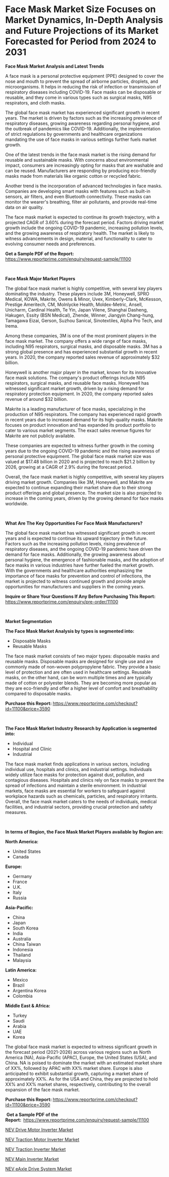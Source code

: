 <p><h1>Face Mask Market Size Focuses on Market Dynamics, In-Depth Analysis and Future Projections of its Market Forecasted for Period from 2024 to 2031</h1></p><p><strong>Face Mask Market Analysis and Latest Trends</strong></p>
<p><p>A face mask is a personal protective equipment (PPE) designed to cover the nose and mouth to prevent the spread of airborne particles, droplets, and microorganisms. It helps in reducing the risk of infection or transmission of respiratory diseases including COVID-19. Face masks can be disposable or reusable, and they come in various types such as surgical masks, N95 respirators, and cloth masks.</p><p>The global face mask market has experienced significant growth in recent years. The market is driven by factors such as the increasing prevalence of respiratory diseases, growing awareness regarding personal hygiene, and the outbreak of pandemics like COVID-19. Additionally, the implementation of strict regulations by governments and healthcare organizations mandating the use of face masks in various settings further fuels market growth.</p><p>One of the latest trends in the face mask market is the rising demand for reusable and sustainable masks. With concerns about environmental impact, consumers are increasingly opting for masks that are washable and can be reused. Manufacturers are responding by producing eco-friendly masks made from materials like organic cotton or recycled fabric.</p><p>Another trend is the incorporation of advanced technologies in face masks. Companies are developing smart masks with features such as built-in sensors, air filters, and even Bluetooth connectivity. These masks can monitor the wearer's breathing, filter air pollutants, and provide real-time data on air quality.</p><p>The face mask market is expected to continue its growth trajectory, with a projected CAGR of 3.60% during the forecast period. Factors driving market growth include the ongoing COVID-19 pandemic, increasing pollution levels, and the growing awareness of respiratory health. The market is likely to witness advancements in design, material, and functionality to cater to evolving consumer needs and preferences.</p></p>
<p><strong>Get a Sample PDF of the Report:&nbsp;</strong> <a href="https://www.reportprime.com/enquiry/request-sample/11100">https://www.reportprime.com/enquiry/request-sample/11100</a></p>
<p>&nbsp;</p>
<p><strong>Face Mask Major Market Players</strong></p>
<p><p>The global face mask market is highly competitive, with several key players dominating the industry. These players include 3M, Honeywell, SPRO Medical, KOWA, Makrite, Owens & Minor, Uvex, Kimberly-Clark, McKesson, Prestige Ameritech, CM, Molnlycke Health, Moldex-Metric, Ansell, Unicharm, Cardinal Health, Te Yin, Japan Vilene, Shanghai Dasheng, Hakugen, Essity (BSN Medical), Zhende, Winner, Jiangyin Chang-hung, Tamagawa Eizai, Gerson, Suzhou Sanical, Sinotextiles, Alpha Pro Tech, and Irema.</p><p>Among these companies, 3M is one of the most prominent players in the face mask market. The company offers a wide range of face masks, including N95 respirators, surgical masks, and disposable masks. 3M has a strong global presence and has experienced substantial growth in recent years. In 2020, the company reported sales revenue of approximately $32 billion.</p><p>Honeywell is another major player in the market, known for its innovative face mask solutions. The company's product offerings include N95 respirators, surgical masks, and reusable face masks. Honeywell has witnessed significant market growth, driven by a rising demand for respiratory protection equipment. In 2020, the company reported sales revenue of around $32 billion.</p><p>Makrite is a leading manufacturer of face masks, specializing in the production of N95 respirators. The company has experienced rapid growth in recent years due to increased demand for its high-quality masks. Makrite focuses on product innovation and has expanded its product portfolio to cater to various market segments. The exact sales revenue figures for Makrite are not publicly available.</p><p>These companies are expected to witness further growth in the coming years due to the ongoing COVID-19 pandemic and the rising awareness of personal protective equipment. The global face mask market size was valued at $17.48 billion in 2020 and is projected to reach $21.2 billion by 2026, growing at a CAGR of 2.9% during the forecast period.</p><p>Overall, the face mask market is highly competitive, with several key players driving market growth. Companies like 3M, Honeywell, and Makrite are expected to continue expanding their market share due to their strong product offerings and global presence. The market size is also projected to increase in the coming years, driven by the growing demand for face masks worldwide.</p></p>
<p>&nbsp;</p>
<p><strong>What Are The Key Opportunities For Face Mask Manufacturers?</strong></p>
<p><p>The global face mask market has witnessed significant growth in recent years and is expected to continue its upward trajectory in the future. Factors such as the increasing pollution levels, rising prevalence of respiratory diseases, and the ongoing COVID-19 pandemic have driven the demand for face masks. Additionally, the growing awareness about personal hygiene, the emergence of fashionable masks, and the adoption of face masks in various industries have further fueled the market growth. With the governments and healthcare authorities emphasizing the importance of face masks for prevention and control of infections, the market is projected to witness continued growth and provide ample opportunities for manufacturers and suppliers in the coming years.</p></p>
<p><strong>Inquire or Share Your Questions If Any Before Purchasing This Report:</strong> <a href="https://www.reportprime.com/enquiry/pre-order/11100">https://www.reportprime.com/enquiry/pre-order/11100</a></p>
<p>&nbsp;</p>
<p><strong>Market Segmentation</strong></p>
<p><strong>The Face Mask Market Analysis by types is segmented into:</strong></p>
<p><ul><li>Disposable Masks</li><li>Reusable Masks</li></ul></p>
<p><p>The face mask market consists of two major types: disposable masks and reusable masks. Disposable masks are designed for single use and are commonly made of non-woven polypropylene fabric. They provide a basic level of protection and are often used in healthcare settings. Reusable masks, on the other hand, can be worn multiple times and are typically made of cotton or polyester blends. They are becoming more popular as they are eco-friendly and offer a higher level of comfort and breathability compared to disposable masks.</p></p>
<p><strong>Purchase this Report:&nbsp;</strong><a href="https://www.reportprime.com/checkout?id=11100&price=3590">https://www.reportprime.com/checkout?id=11100&price=3590</a></p>
<p>&nbsp;</p>
<p><strong>The Face Mask Market Industry Research by Application is segmented into:</strong></p>
<p><ul><li>Individual</li><li>Hospital and Clinic</li><li>Industrial</li></ul></p>
<p><p>The face mask market finds applications in various sectors, including individual use, hospitals and clinics, and industrial settings. Individuals widely utilize face masks for protection against dust, pollution, and contagious diseases. Hospitals and clinics rely on face masks to prevent the spread of infections and maintain a sterile environment. In industrial markets, face masks are essential for workers to safeguard against workplace hazards such as chemicals, particles, and respiratory irritants. Overall, the face mask market caters to the needs of individuals, medical facilities, and industrial sectors, providing crucial protection and safety measures.</p></p>
<p>&nbsp;</p>
<p><strong>In terms of Region, the Face Mask Market Players available by Region are:</strong></p>
<p>
    <p> <strong> North America: </strong>
        <ul>
            <li>United States</li>
            <li>Canada</li>
        </ul>
        </p> 
    <p> <strong> Europe: </strong>
        <ul>
            <li>Germany</li>
            <li>France</li>
            <li>U.K.</li>
            <li>Italy</li>
            <li>Russia</li>
        </ul>
        </p> 
    <p> <strong> Asia-Pacific: </strong>
        <ul>
            <li>China</li>
            <li>Japan</li>
            <li>South Korea</li>
            <li>India</li>
            <li>Australia</li>
            <li>China Taiwan</li>
            <li>Indonesia</li>
            <li>Thailand</li>
            <li>Malaysia</li>
        </ul>
        </p> 
    <p> <strong> Latin America: </strong>
        <ul>
            <li>Mexico</li>
            <li>Brazil</li>
            <li>Argentina Korea</li>
            <li>Colombia</li>
        </ul>
        </p> 
    <p> <strong> Middle East & Africa: </strong>
        <ul>
            <li>Turkey</li>
            <li>Saudi</li>
            <li>Arabia</li>
            <li>UAE</li>
            <li>Korea</li>
        </ul>
    </p>
    </p>
<p><p>The global face mask market is expected to witness significant growth in the forecast period (2021-2026) across various regions such as North America (NA), Asia-Pacific (APAC), Europe, the United States (USA), and China. NA is poised to dominate the market with an estimated market share of XX%, followed by APAC with XX% market share. Europe is also anticipated to exhibit substantial growth, capturing a market share of approximately XX%. As for the USA and China, they are projected to hold XX% and XX% market shares, respectively, contributing to the overall expansion of the face mask market.</p></p>
<p><strong>Purchase this Report: </strong><a href="https://www.reportprime.com/checkout?id=11100&price=3590">https://www.reportprime.com/checkout?id=11100&price=3590</a></p>
<p>&nbsp;<strong>Get a Sample PDF of the Report:&nbsp;&nbsp;</strong><a href="https://www.reportprime.com/enquiry/request-sample/11100">https://www.reportprime.com/enquiry/request-sample/11100</a></p>
<p><strong></strong></p>
<p><p><a href="https://medium.com/@samirmayert1/nev-drive-motor-inverter-nbsp-market-focuses-on-market-share-size-and-projected-forecast-till-2031-ddf1e95ad109">NEV Drive Motor Inverter Market</a></p><p><a href="https://medium.com/@samirmayert1/nev-traction-motor-inverter-market-size-and-market-trends-complete-industry-overview-2024-to-2031-41d631b511ce">NEV Traction Motor Inverter Market</a></p><p><a href="https://medium.com/@samirmayert1/nev-traction-inverter-market-competitive-analysis-market-trends-and-forecast-to-2031-4801d3e560b2">NEV Traction Inverter Market</a></p><p><a href="https://medium.com/@samirmayert1/nev-main-inverter-market-size-reveals-the-best-marketing-channels-in-global-industry-ef6f78fedef9">NEV Main Inverter Market</a></p><p><a href="https://medium.com/@samirmayert1/analyzing-nev-eaxle-drive-system-market-global-industry-perspective-and-forecast-2024-to-2031-da71c3bb6b71">NEV eAxle Drive System Market</a></p></p>